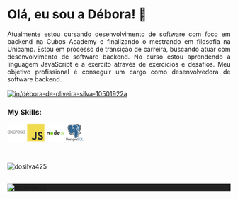 <h1 align="left">Olá, eu sou a Débora! 👋</h1>
<p align="left" style="text-align: justify">
  Atualmente estou cursando desenvolvimento de software com foco em backend na Cubos Academy e finalizando o mestrando em filosofia na Unicamp. Estou em processo de transição de carreira, buscando atuar com desenvolvimento de software backend. No curso estou aprendendo a linguagem JavaScript e a exercito através de exercícios e desafios. Meu objetivo profissional é conseguir um cargo como desenvolvedora de software backend.
</p>
  
<p align="left">
<a href="https://linkedin.com/in/in/débora-de-oliveira-silva-10501922a" target="blank"><img align="center" src="https://raw.githubusercontent.com/rahuldkjain/github-profile-readme-generator/master/src/images/icons/Social/linked-in-alt.svg" alt="in/débora-de-oliveira-silva-10501922a" height="30" width="40" /></a>
</p>

<h3 align="left">My Skills:</h3>
<p align="left"> <a href="https://expressjs.com" target="_blank" rel="noreferrer"> <img src="https://raw.githubusercontent.com/devicons/devicon/master/icons/express/express-original-wordmark.svg" alt="express" width="40" height="40"/> </a> <a href="https://developer.mozilla.org/en-US/docs/Web/JavaScript" target="_blank" rel="noreferrer"> <img src="https://raw.githubusercontent.com/devicons/devicon/master/icons/javascript/javascript-original.svg" alt="javascript" width="40" height="40"/> </a> <a href="https://nodejs.org" target="_blank" rel="noreferrer"> <img src="https://raw.githubusercontent.com/devicons/devicon/master/icons/nodejs/nodejs-original-wordmark.svg" alt="nodejs" width="40" height="40"/> </a> <a href="https://www.postgresql.org" target="_blank" rel="noreferrer"> <img src="https://raw.githubusercontent.com/devicons/devicon/master/icons/postgresql/postgresql-original-wordmark.svg" alt="postgresql" width="40" height="40"/> </a> </p>

<br>

<p style="background-color: #222222;"><img align="left" src="https://github-readme-stats.vercel.app/api/top-langs?username=dosilva425&show_icons=true&locale=en&layout=compact" alt="dosilva425" /></p>

<br>
<br>

<p style="background-color: #222222;"><a href="https://github.com/ryo-ma/github-profile-trophy"><img src="https://github-profile-trophy.vercel.app/?username=dosilva425" alt="dosilva425" /></a></p>
